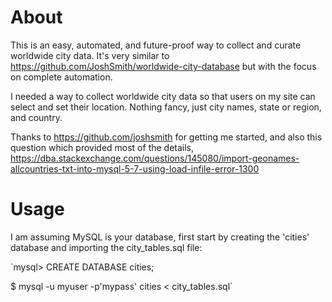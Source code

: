 # About

This is an easy, automated, and future-proof way to collect and curate worldwide city data. It's very similar to https://github.com/JoshSmith/worldwide-city-database but with the focus on complete automation.

I needed a way to collect worldwide city data so that users on my site can select and set their location. Nothing fancy, just city names, state or region, and country.

Thanks to https://github.com/joshsmith for getting me started, and also this question which provided most of the details, https://dba.stackexchange.com/questions/145080/import-geonames-allcountries-txt-into-mysql-5-7-using-load-infile-error-1300

# Usage

I am assuming MySQL is your database, first start by creating the 'cities' database and importing the city_tables.sql file:

`mysql> CREATE DATABASE cities;

$ mysql -u myuser -p'mypass' cities < city_tables.sql`
